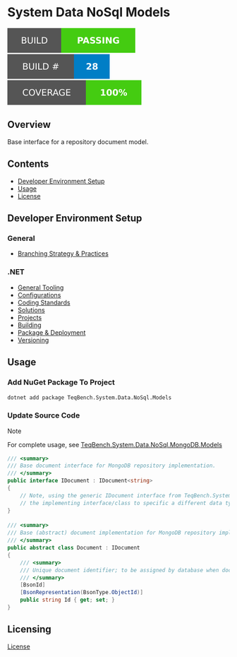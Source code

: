 # System Data NoSql Models

![Build Status Badge](.badges/build-status.svg) ![Build Number Badge](.badges/build-number.svg) ![Coverage](.badges/code-coverage.svg)

## Overview
Base interface for a repository document model.

## Contents
- [Developer Environment Setup](#Developer+Environment+Setup)
- [Usage](#Usage)
- [License](#License)

## Developer Environment Setup

### General
- [Branching Strategy & Practices](https://github.com/teqbench/teqbench.docs/wiki/Branching-Strategy)

### .NET
- [General Tooling](https://github.com/teqbench/teqbench.docs/wiki/.NET-General-Tooling)
- [Configurations](https://github.com/teqbench/teqbench.docs/wiki/.NET-Configuration-Standards)
- [Coding Standards](https://github.com/teqbench/teqbench.docs/wiki/.NET-Coding-Standards)
- [Solutions](https://github.com/teqbench/teqbench.docs/wiki/.NET-Solutions)
- [Projects](https://github.com/teqbench/teqbench.docs/wiki/.NET-Projects)
- [Building](https://github.com/teqbench/teqbench.docs/wiki/.NET-Build-Process)
- [Package & Deployment](https://github.com/teqbench/teqbench.docs/wiki/.NET-Package-Deploy)
- [Versioning](https://github.com/teqbench/teqbench.docs/wiki/.NET-Versioning-Standards)

## Usage

### Add NuGet Package To Project

```
dotnet add package TeqBench.System.Data.NoSql.Models
```

### Update Source Code

> [!NOTE]
> For complete usage, see [TeqBench.System.Data.NoSql.MongoDB.Models](https://github.com/teqbench/teqbench.system.data.nosql.mongodb.models)

```csharp
/// <summary>
/// Base document interface for MongoDB repository implementation.
/// </summary>
public interface IDocument : IDocument<string>
{
    // Note, using the generic IDocument interface from TeqBench.System.Data.NoSql.Models allows
    // the implementing interface/class to specific a different data type for the Id property.
}

/// <summary>
/// Base (abstract) document implementation for MongoDB repository implementation.
/// </summary>
public abstract class Document : IDocument
{
    /// <summary>
    /// Unique document identifier; to be assigned by database when document is created.
    /// </summary>
    [BsonId]
    [BsonRepresentation(BsonType.ObjectId)]
    public string Id { get; set; }
}
```

## Licensing

[License](https://github.com/teqbench/teqbench.docs/wiki/License)
